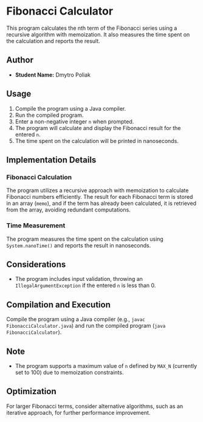 # Fibonacci Calculator

This program calculates the nth term of the Fibonacci series using a recursive algorithm with memoization. It also measures the time spent on the calculation and reports the result.

## Author
- **Student Name:** Dmytro Poliak

## Usage
1. Compile the program using a Java compiler.
2. Run the compiled program.
3. Enter a non-negative integer `n` when prompted.
4. The program will calculate and display the Fibonacci result for the entered `n`.
5. The time spent on the calculation will be printed in nanoseconds.

## Implementation Details

### Fibonacci Calculation
The program utilizes a recursive approach with memoization to calculate Fibonacci numbers efficiently. The result for each Fibonacci term is stored in an array (`memo`), and if the term has already been calculated, it is retrieved from the array, avoiding redundant computations.

### Time Measurement
The program measures the time spent on the calculation using `System.nanoTime()` and reports the result in nanoseconds.

## Considerations
- The program includes input validation, throwing an `IllegalArgumentException` if the entered `n` is less than 0.

## Compilation and Execution
Compile the program using a Java compiler (e.g., `javac FibonacciCalculator.java`) and run the compiled program (`java FibonacciCalculator`).

## Note
- The program supports a maximum value of `n` defined by `MAX_N` (currently set to 100) due to memoization constraints.

## Optimization
For larger Fibonacci terms, consider alternative algorithms, such as an iterative approach, for further performance improvement.

